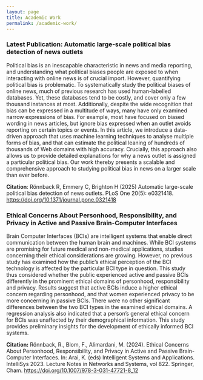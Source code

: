 ```yaml
---
layout: page
title: Academic Work
permalink: /academic-work/
---
```


### Latest Publication: Automatic large-scale political bias detection of news outlets

Political bias is an inescapable characteristic in news and media reporting, and understanding what political biases people are exposed to when interacting with online news is of crucial import. However, quantifying political bias is problematic. To systematically study the political biases of online news, much of previous research has used human-labelled databases. Yet, these databases tend to be costly, and cover only a few thousand instances at most. Additionally, despite the wide recognition that bias can be expressed in a multitude of ways, many have only examined narrow expressions of bias. For example, most have focused on biased wording in news articles, but ignore bias expressed when an outlet avoids reporting on certain topics or events. In this article, we introduce a data-driven approach that uses machine learning techniques to analyse multiple forms of bias, and that can estimate the political leaning of hundreds of thousands of Web domains with high accuracy. Crucially, this approach also allows us to provide detailed explanations for why a news outlet is assigned a particular political bias. Our work thereby presents a scalable and comprehensive approach to studying political bias in news on a larger scale than ever before.

**Citation**: Rönnback R, Emmery C, Brighton H (2025) Automatic large-scale political bias detection of news outlets. PLoS One 20(5): e0321418. https://doi.org/10.1371/journal.pone.0321418

### Ethical Concerns About Personhood, Responsibility, and Privacy in Active and Passive Brain-Computer Interfaces

Brain Computer Interfaces (BCIs) are intelligent systems that enable direct communication between the human brain and machines. While BCI systems are promising for future medical and non-medical applications, studies concerning their ethical considerations are growing. However, no previous study has examined how the public’s ethical perception of the BCI technology is affected by the particular BCI type in question. This study thus considered whether the public experienced active and passive BCIs differently in the prominent ethical domains of personhood, responsibility and privacy. Results suggest that active BCIs induce a higher ethical concern regarding personhood, and that women experienced privacy to be more concerning in passive BCIs. There were no other significant differences between the two BCI types in the examined ethical domains. A regression analysis also indicated that a person’s general ethical concern for BCIs was unaffected by their demographical information. This study provides preliminary insights for the development of ethically informed BCI systems.

**Citation:** Rönnback, R., Blom, F., Alimardani, M. (2024). Ethical Concerns About Personhood, Responsibility, and Privacy in Active and Passive Brain-Computer Interfaces. In: Arai, K. (eds) Intelligent Systems and Applications. IntelliSys 2023. Lecture Notes in Networks and Systems, vol 822. Springer, Cham. https://doi.org/10.1007/978-3-031-47721-8_12
